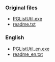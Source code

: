 ### Original files

- [PGListUtil.exe](https://codeberg.org/crimeflare/stop_cloudflare/raw/branch/master/tool/PGListUtil/releases/PGListUtil.exe)
- [readme.txt](readme.txt)



### English

- [PGListUtil_en.exe](https://codeberg.org/crimeflare/stop_cloudflare/raw/branch/master/tool/PGListUtil/releases/PGListUtil_en.exe)
- [readme_en.txt](readme_en.txt)
